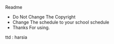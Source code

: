 Readme

- Do Not Change The Copyright
- Change The schedule to your school schedule
- Thanks For using.

ttd : harsia

